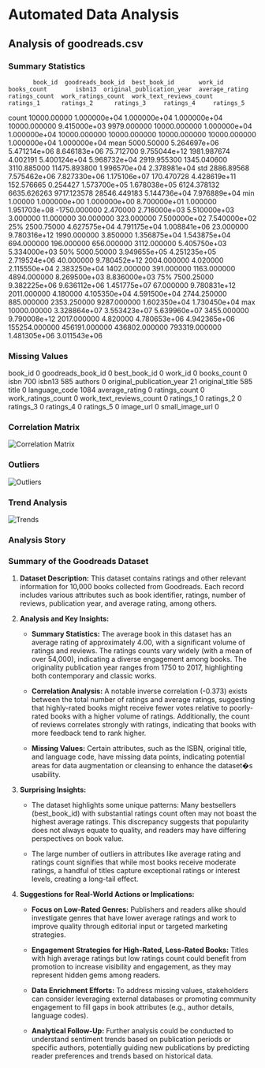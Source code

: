 
# Automated Data Analysis
## Analysis of goodreads.csv
### Summary Statistics
           book_id  goodreads_book_id  best_book_id       work_id   books_count        isbn13  original_publication_year  average_rating  ratings_count  work_ratings_count  work_text_reviews_count      ratings_1      ratings_2      ratings_3     ratings_4     ratings_5
count  10000.00000       1.000000e+04  1.000000e+04  1.000000e+04  10000.000000  9.415000e+03                9979.000000    10000.000000   1.000000e+04        1.000000e+04             10000.000000   10000.000000   10000.000000   10000.000000  1.000000e+04  1.000000e+04
mean    5000.50000       5.264697e+06  5.471214e+06  8.646183e+06     75.712700  9.755044e+12                1981.987674        4.002191   5.400124e+04        5.968732e+04              2919.955300    1345.040600    3110.885000   11475.893800  1.996570e+04  2.378981e+04
std     2886.89568       7.575462e+06  7.827330e+06  1.175106e+07    170.470728  4.428619e+11                 152.576665        0.254427   1.573700e+05        1.678038e+05              6124.378132    6635.626263    9717.123578   28546.449183  5.144736e+04  7.976889e+04
min        1.00000       1.000000e+00  1.000000e+00  8.700000e+01      1.000000  1.951703e+08               -1750.000000        2.470000   2.716000e+03        5.510000e+03                 3.000000      11.000000      30.000000     323.000000  7.500000e+02  7.540000e+02
25%     2500.75000       4.627575e+04  4.791175e+04  1.008841e+06     23.000000  9.780316e+12                1990.000000        3.850000   1.356875e+04        1.543875e+04               694.000000     196.000000     656.000000    3112.000000  5.405750e+03  5.334000e+03
50%     5000.50000       3.949655e+05  4.251235e+05  2.719524e+06     40.000000  9.780452e+12                2004.000000        4.020000   2.115550e+04        2.383250e+04              1402.000000     391.000000    1163.000000    4894.000000  8.269500e+03  8.836000e+03
75%     7500.25000       9.382225e+06  9.636112e+06  1.451775e+07     67.000000  9.780831e+12                2011.000000        4.180000   4.105350e+04        4.591500e+04              2744.250000     885.000000    2353.250000    9287.000000  1.602350e+04  1.730450e+04
max    10000.00000       3.328864e+07  3.553423e+07  5.639960e+07   3455.000000  9.790008e+12                2017.000000        4.820000   4.780653e+06        4.942365e+06            155254.000000  456191.000000  436802.000000  793319.000000  1.481305e+06  3.011543e+06
### Missing Values
book_id                         0
goodreads_book_id               0
best_book_id                    0
work_id                         0
books_count                     0
isbn                          700
isbn13                        585
authors                         0
original_publication_year      21
original_title                585
title                           0
language_code                1084
average_rating                  0
ratings_count                   0
work_ratings_count              0
work_text_reviews_count         0
ratings_1                       0
ratings_2                       0
ratings_3                       0
ratings_4                       0
ratings_5                       0
image_url                       0
small_image_url                 0
### Correlation Matrix
![Correlation Matrix](correlation_matrix.png)
### Outliers
![Outliers](outliers.png)
### Trend Analysis
![Trends](trends.png)
### Analysis Story
### Summary of the Goodreads Dataset

1. **Dataset Description:**
   This dataset contains ratings and other relevant information for 10,000 books collected from Goodreads. Each record includes various attributes such as book identifier, ratings, number of reviews, publication year, and average rating, among others.

2. **Analysis and Key Insights:**
   - **Summary Statistics:**
     The average book in this dataset has an average rating of approximately 4.00, with a significant volume of ratings and reviews. The ratings counts vary widely (with a mean of over 54,000), indicating a diverse engagement among books. The originality publication year ranges from 1750 to 2017, highlighting both contemporary and classic works.

   - **Correlation Analysis:**
     A notable inverse correlation (-0.373) exists between the total number of ratings and average ratings, suggesting that highly-rated books might receive fewer votes relative to poorly-rated books with a higher volume of ratings. Additionally, the count of reviews correlates strongly with ratings, indicating that books with more feedback tend to rank higher.

   - **Missing Values:**
     Certain attributes, such as the ISBN, original title, and language code, have missing data points, indicating potential areas for data augmentation or cleansing to enhance the dataset�s usability.

3. **Surprising Insights:**
   - The dataset highlights some unique patterns: Many bestsellers (best_book_id) with substantial ratings count often may not boast the highest average ratings. This discrepancy suggests that popularity does not always equate to quality, and readers may have differing perspectives on book value.

   - The large number of outliers in attributes like average rating and ratings count signifies that while most books receive moderate ratings, a handful of titles capture exceptional ratings or interest levels, creating a long-tail effect.

4. **Suggestions for Real-World Actions or Implications:**
   - **Focus on Low-Rated Genres:** Publishers and readers alike should investigate genres that have lower average ratings and work to improve quality through editorial input or targeted marketing strategies. 

   - **Engagement Strategies for High-Rated, Less-Rated Books:** Titles with high average ratings but low ratings count could benefit from promotion to increase visibility and engagement, as they may represent hidden gems among readers.

   - **Data Enrichment Efforts:** To address missing values, stakeholders can consider leveraging external databases or promoting community engagement to fill gaps in book attributes (e.g., author details, language codes).

   - **Analytical Follow-Up:** Further analysis could be conducted to understand sentiment trends based on publication periods or specific authors, potentially guiding new publications by predicting reader preferences and trends based on historical data.

